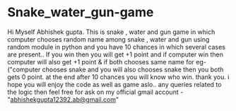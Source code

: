 # Snake_water_gun-game
Hi
Myself Abhishek gupta.
This is snake , water and gun game in which computer chooses  random name among snake , water and gun  using random module in python and you
have 10 chances in which several cases are present..
If you win then you will get +1 point and if computer win then computer will also get +1 point & if both chooses same name for eg-("computer 
chooses snake and you will also chooses snake then you both gets 0 point.
at the end after 10 chances you will know who win.
thank you.
i hope you will enjoy the code as well as game aslo..
any queries related to the logic then feel free for ask on my official gmail account - "abhishekgupta12392.ab@gmail.com"
